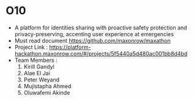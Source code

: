 # O10
- A platform for identities sharing with proactive safety protection and privacy-preserving, accenting user experience at emergencies
- Must read document https://github.com/maxonrow/maxathon
- Project Link : https://platform-hackathon.maxonrow.com/#/projects/5f5440a5d480ac001bb8d4bd
- Team Members :
  1. Kirill Gandyl
  2. Alae El Jai
  3. Peter Weyand
  4. Mujistapha Ahmed
  5. Oluwafemi Akinde

